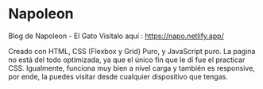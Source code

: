 # Napoleon
Blog de Napoleon - El Gato
Visitalo aquí : https://napo.netlify.app/

Creado con HTML, CSS (Flexbox y Grid) Puro, y JavaScript puro.
La pagina no está del todo optimizada, ya que el único fin que le dí fue el practicar CSS.
Igualmente, funciona muy bien a nivel carga y también es responsive, por ende, la puedes visitar desde cualquier dispositivo que tengas.
